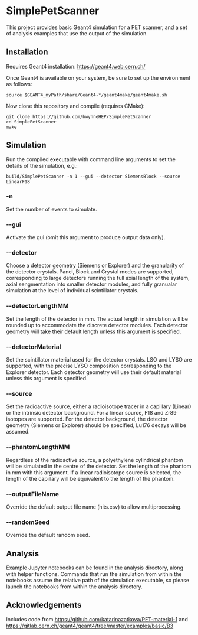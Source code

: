 # SimplePetScanner

This project provides basic Geant4 simulation for a PET scanner, and a set of analysis examples that use the output of the simulation.


## Installation

Requires Geant4 installation: https://geant4.web.cern.ch/

Once Geant4 is available on your system, be sure to set up the environment as follows:
```
source $GEANT4_myPath/share/Geant4-*/geant4make/geant4make.sh
```

Now clone this repository and compile (requires CMake):
```
git clone https://github.com/bwynneHEP/SimplePetScanner
cd SimplePetScanner
make
```


## Simulation

Run the compiled executable with command line arguments to set the details of the simulation, e.g.:
```
build/SimplePetScanner -n 1 --gui --detector SiemensBlock --source LinearF18
```

### -n
Set the number of events to simulate.

### --gui
Activate the gui (omit this argument to produce output data only).

### --detector
Choose a detector geometry (Siemens or Explorer) and the granularity of the detector crystals.
Panel, Block and Crystal modes are supported, corresponding to large detectors running the full axial length of the system, axial sengmentation into smaller detector modules, and fully granualar simulation at the level of individual scintillator crystals.

### --detectorLengthMM
Set the length of the detector in mm.
The actual length in simulation will be rounded up to accommodate the discrete detector modules.
Each detector geometry will take their default length unless this argument is specified.

### --detectorMaterial
Set the scintillator material used for the detector crystals.
LSO and LYSO are supported, with the precise LYSO composition corresponding to the Explorer detector.
Each detector geometry will use their default material unless this argument is specified.

### --source
Set the radioactive source, either a radioisotope tracer in a capillary (Linear) or the intrinsic detector background.
For a linear source, F18 and Zr89 isotopes are supported.
For the detector background, the detector geometry (Siemens or Explorer) should be specified, Lu176 decays will be assumed.

### --phantomLengthMM
Regardless of the radioactive source, a polyethylene cylindrical phantom will be simulated in the centre of the detector.
Set the length of the phantom in mm with this argument.
If a linear radioisotope source is selected, the length of the capillary will be equivalent to the length of the phantom.

### --outputFileName
Override the default output file name (hits.csv) to allow multiprocessing.

### --randomSeed
Override the default random seed.


## Analysis

Example Jupyter notebooks can be found in the analysis directory, along with helper functions.
Commands that run the simulation from within the notebooks assume the relative path of the simulation executable, so please launch the notebooks from within the analysis directory.


## Acknowledgements

Includes code from https://github.com/katarinazatkova/PET-material-1
and https://gitlab.cern.ch/geant4/geant4/tree/master/examples/basic/B3
